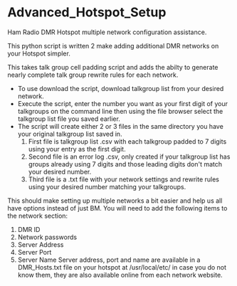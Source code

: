 # Advanced_Hotspot_Setup
Ham Radio DMR Hotspot multiple network configuration assistance.

This python script is written 2 make adding additional DMR networks on your Hotspot simpler.

This takes talk group cell padding script and adds the abilty to generate nearly complete talk group rewrite rules for each network.

- To use download the script, download talkgroup list from your desired network.
- Execute the script, enter the number you want as your first digit of your talkgroups on the command line then using the file browser select the talkgroup list file you saved earlier.
- The script will create either 2 or 3 files in the same directory you have your original talkgroup list saved in.
  1. First file is talkgroup list .csv with each talkgroup padded to 7 digits using your entry as the first digit.
  2. Second file is an error log .csv, only created if your talkgroup list has groups already using 7 digits and those leading digits don't match your desired number.
  3. Third file is a .txt file with your network settings and rewrite rules using your desired number matching your talkgroups.

 This should make setting up multiple networks a bit easier and help us all have options instead of just BM.
 You will need to add the following items to the network section:
 1. DMR ID
 2. Network passwords
 3. Server Address
 4. Server Port
 5. Server Name
Server address, port and name are available in a DMR_Hosts.txt file on your hotspot at /usr/local/etc/ in case you do not know them, they are also available online from each network website.
